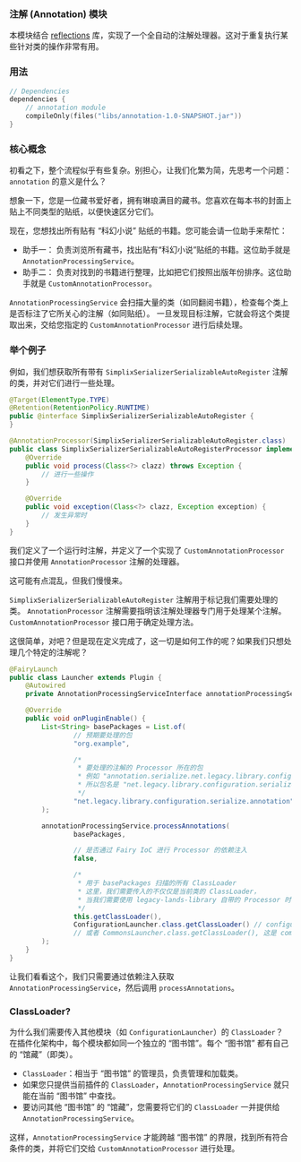 ### 注解 (Annotation) 模块

本模块结合 [reflections](https://github.com/ronmamo/reflections) 库，实现了一个全自动的注解处理器。这对于重复执行某些针对类的操作非常有用。

### 用法

```kotlin
// Dependencies
dependencies {
    // annotation module
    compileOnly(files("libs/annotation-1.0-SNAPSHOT.jar"))
}
```

### 核心概念

初看之下，整个流程似乎有些复杂。别担心，让我们化繁为简，先思考一个问题：`annotation` 的意义是什么？

想象一下，您是一位藏书爱好者，拥有琳琅满目的藏书。您喜欢在每本书的封面上贴上不同类型的贴纸，以便快速区分它们。

现在，您想找出所有贴有 “科幻小说” 贴纸的书籍。您可能会请一位助手来帮忙：

* 助手一： 负责浏览所有藏书，找出贴有“科幻小说”贴纸的书籍。这位助手就是 `AnnotationProcessingService`。
* 助手二： 负责对找到的书籍进行整理，比如把它们按照出版年份排序。这位助手就是 `CustomAnnotationProcessor`。

`AnnotationProcessingService` 会扫描大量的类（如同翻阅书籍），检查每个类上是否标注了它所关心的注解（如同贴纸）。
一旦发现目标注解，它就会将这个类提取出来，交给您指定的 `CustomAnnotationProcessor` 进行后续处理。

### 举个例子

例如，我们想获取所有带有 `SimplixSerializerSerializableAutoRegister` 注解的类，并对它们进行一些处理。

```java
@Target(ElementType.TYPE)
@Retention(RetentionPolicy.RUNTIME)
public @interface SimplixSerializerSerializableAutoRegister {
}
```

```java
@AnnotationProcessor(SimplixSerializerSerializableAutoRegister.class)
public class SimplixSerializerSerializableAutoRegisterProcessor implements CustomAnnotationProcessor {
    @Override
    public void process(Class<?> clazz) throws Exception {
        // 进行一些操作
    }

    @Override
    public void exception(Class<?> clazz, Exception exception) {
        // 发生异常时
    }
}
```

我们定义了一个运行时注解，并定义了一个实现了 `CustomAnnotationProcessor` 接口并使用 `AnnotationProcessor` 注解的处理器。

这可能有点混乱，但我们慢慢来。

`SimplixSerializerSerializableAutoRegister` 注解用于标记我们需要处理的类。
`AnnotationProcessor` 注解需要指明该注解处理器专门用于处理某个注解。`CustomAnnotationProcessor` 接口用于确定处理方法。

这很简单，对吧？但是现在定义完成了，这一切是如何工作的呢？如果我们只想处理几个特定的注解呢？

```java
@FairyLaunch
public class Launcher extends Plugin {
    @Autowired
    private AnnotationProcessingServiceInterface annotationProcessingService;

    @Override
    public void onPluginEnable() {
        List<String> basePackages = List.of(
                // 预期要处理的包
                "org.example",

                /*
                 * 要处理的注解的 Processor 所在的包
                 * 例如 "annotation.serialize.net.legacy.library.configuration.SimplixSerializerSerializableAutoRegister"
                 * 所以包名是 "net.legacy.library.configuration.serialize.annotation"
                 */
                "net.legacy.library.configuration.serialize.annotation"
        );

        annotationProcessingService.processAnnotations(
                basePackages,

                // 是否通过 Fairy IoC 进行 Processor 的依赖注入
                false,

                /*
                 * 用于 basePackages 扫描的所有 ClassLoader
                 * 这里，我们需要传入的不仅仅是当前类的 ClassLoader，
                 * 当我们需要使用 legacy-lands-library 自带的 Processor 时，还需要传入 Launcher 的 ClassLoader
                 */
                this.getClassLoader(),
                ConfigurationLauncher.class.getClassLoader() // configuration 模块的类加载器
                // 或者 CommonsLauncher.class.getClassLoader(), 这是 commons 模块的类加载器
        );
    }
}
```

让我们看看这个，我们只需要通过依赖注入获取 `AnnotationProcessingService`，然后调用 `processAnnotations`。

### ClassLoader?

为什么我们需要传入其他模块（如 `ConfigurationLauncher`）的 `ClassLoader`？
在插件化架构中，每个模块都如同一个独立的 “图书馆”。每个 “图书馆” 都有自己的 “馆藏”（即类）。

* `ClassLoader`：相当于 “图书馆” 的管理员，负责管理和加载类。
* 如果您只提供当前插件的 `ClassLoader`，`AnnotationProcessingService` 就只能在当前 “图书馆” 中查找。
* 要访问其他 “图书馆” 的 “馆藏”，您需要将它们的 `ClassLoader` 一并提供给 `AnnotationProcessingService`。

这样，`AnnotationProcessingService` 才能跨越 “图书馆” 的界限，找到所有符合条件的类，并将它们交给
`CustomAnnotationProcessor` 进行处理。
